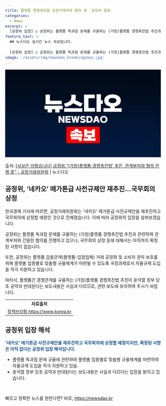 ```yaml
---
title: 플랫폼 경쟁촉진법 공정거래위와 협의 중  공정위 발표
categories:
  - News
excerpt: >
  [공정위 입장] ○ 공정위는 플랫폼 독과점 문제를 규율하는 (가칭)플랫폼 경쟁촉진법 추진과 관련하여 관계부처…
feature_text: >
  ## 뉴스다오 실시간 뉴스 속보입니다.

  [공정위 입장] ○ 공정위는 플랫폼 독과점 문제를 규율하는 (가칭)플랫폼 경쟁촉진법 추진과 관련하여 관계부처…
image: '/assets/img/newsdao_breakingnews.jpg'
---
```


![뉴스다오 속보](/assets/img/newsdao_breakingnews.jpg)

<p>출처: <a href="https://newsdao.kr/2827" rel="dofollow">[사실은 이렇습니다] 공정위 “(가칭)플랫폼 경쟁촉진법’ 추진, 관계부처와 협의 진행 중” - 공정거래위원회</a> | 뉴스다오</p>

<h2 data-ke-size="size26">공정위, ‘네카오’ 메가톤급 사전규제안 재추진…국무회의 상정</h2>
한국경제 기사에 따르면, 공정거래위원회는 '네카오' 메가톤급 사전규제안을 재추진하고 국무회의에 상정할 예정인 것으로 전해졌습니다. 이에 따라 공정위의 입장을 살펴보겠습니다.

<p data-ke-size="size16">공정위는 플랫폼 독과점 문제를 규율하는 (가칭)플랫폼 경쟁촉진법 추진과 관련하여 관계부처와 긴밀한 협의를 진행하고 있으나, 국무회의 상정 등에 대해서는 아직까지 확정된 사항이 없습니다.</p>

<p data-ke-size="size16">또한, 공정위는 플랫폼 갑을관계(플랫폼-입점업체) 거래 공정화 및 소비자 권익 보호를 위해 플랫폼 업종별로 맞춤형 규율체계가 마련될 수 있도록 국정과제로서 자율규제 도입을 적극 지원하고 있습니다.</p>

<p data-ke-size="size16">따라서, 플랫폼간 경쟁관계를 규율하는 (가칭)플랫폼 경쟁촉진법 추진이 윤석열 정부 당초 공약과 반대된다는 보도내용은 사실과 다르므로, 관련 보도에 유의하여 주시기 바랍니다.</p>

<table>
	<tr>
		<td style="text-align: center; height: 17px;"><b>자료출처</b></td>
	</tr>
	<tr>
		<td style="text-align: center; height: 17px;"><a href="https://newsdao.kr/2827">정책브리핑 https://www.korea.kr</a></td>
	</tr>
</table>

<h2 data-ke-size="size26">공정위 입장 해석</h2>
<b><span style="color: #1a5490;">'네카오' 메가톤급 사전규제안을 재추진하고 국무회의에 상정할 예정이지만, 확정된 사항은 아직 없다는 공정위 입장 해석입니다.</span></b>

<ul>
	<li>플랫폼 독과점 문제 규율에 관련하여 플랫폼 업종별로 맞춤형 규율체계를 마련하여 자율규제 도입을 적극 지원하고 있음.</li>
	<li>윤석열 정부 당초 공약과 반대된다는 보도내용은 사실과 다르다는 입장을 밝히고 있습니다.</li>
</ul>

<p data-ke-size="size16">&nbsp;</p> 

빠르고 정확한 뉴스를 원한다면? 바로, <a href="https://newsdao.kr" rel="dofollow">https://newsdao.kr</a>


    
